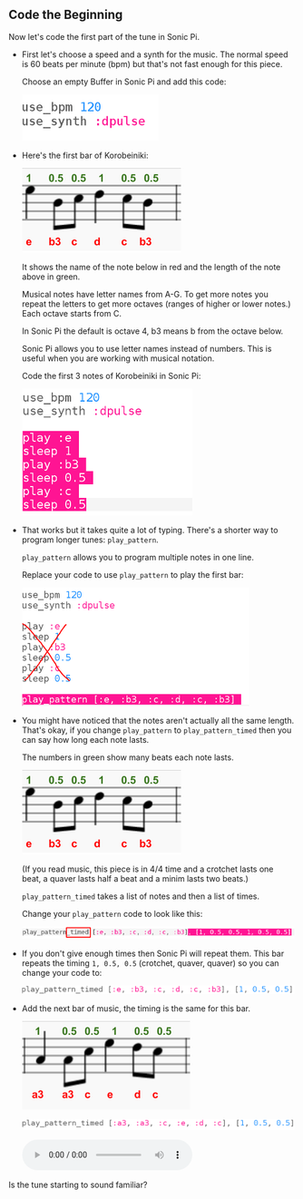 ## Code the Beginning

Now let's code the first part of the tune in Sonic Pi.

+ First let's choose a speed and a synth for the music. The normal speed is 60 beats per minute (bpm) but that's not fast enough for this piece.
    
    Choose an empty Buffer in Sonic Pi and add this code:
    
    ![skærmbillede](images/tetris-setup.png)

+ Here's the first bar of Korobeiniki:
    
    ![skærmbillede](images/tetris-notes1.png)
    
    It shows the name of the note below in red and the length of the note above in green.
    
    Musical notes have letter names from A-G. To get more notes you repeat the letters to get more octaves (ranges of higher or lower notes.) Each octave starts from C.
    
    In Sonic Pi the default is octave 4, b3 means b from the octave below.
    
    Sonic Pi allows you to use letter names instead of numbers. This is useful when you are working with musical notation.
    
    Code the first 3 notes of Korobeiniki in Sonic Pi:
    
    ![skærmbillede](images/tetris-start.png)

+ That works but it takes quite a lot of typing. There's a shorter way to program longer tunes: `play_pattern`.
    
    `play_pattern` allows you to program multiple notes in one line.
    
    Replace your code to use `play_pattern` to play the first bar:
    
    ![skærmbillede](images/tetris-pattern.png)

+ You might have noticed that the notes aren't actually all the same length. That's okay, if you change `play_pattern` to `play_pattern_timed` then you can say how long each note lasts.
    
    The numbers in green show many beats each note lasts.
    
    ![skærmbillede](images/tetris-notes1.png)
    
    (If you read music, this piece is in 4/4 time and a crotchet lasts one beat, a quaver lasts half a beat and a minim lasts two beats.)
    
    `play_pattern_timed` takes a list of notes and then a list of times.
    
    Change your `play_pattern` code to look like this:
    
    ![skærmbillede](images/tetris-timed.png)

+ If you don't give enough times then Sonic Pi will repeat them. This bar repeats the timing `1, 0.5, 0.5` (crotchet, quaver, quaver) so you can change your code to:
    
    ![skærmbillede](images/tetris-timed2.png)

+ Add the next bar of music, the timing is the same for this bar.
    
    ![skærmbillede](images/tetris-notes2.png)
    
    ![skærmbillede](images/tetris-bar2.png)
    
    <div id="audio-preview" class="pdf-hidden">
      <audio controls preload> <source src="resources/tetris-1.mp3" type="audio/mpeg"> Your browser does not support the <code>audio</code> element. </audio>
    </div>

Is the tune starting to sound familiar?